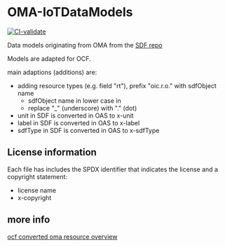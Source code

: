 # OMA-IoTDataModels

[![CI-validate](https://github.com/openconnectivityfoundation/OMA-IoTDataModels/actions/workflows/validate.yml/badge.svg)](https://github.com/openconnectivityfoundation/OMA-IoTDataModels/actions/workflows/validate.yml)

Data models originating from OMA from the [SDF repo](https://github.com/one-data-model/oma-models)

Models are adapted for OCF.

main adaptions (additions) are:
- adding resource types (e.g. field "rt"), prefix "oic.r.o." with sdfObject name
  - sdfObject name in lower case in 
  - replace "_" (underscore) with "." (dot)
- unit in SDF is converted in OAS to x-unit
- label in SDF is converted in OAS to x-label
- sdfType in SDF is converted in OAS to x-sdfType

## License information

Each file has includes the SPDX identifier that indicates the license and a copyright statement:

- license name
- x-copyright

## more info

[ocf converted oma resource overview](https://openconnectivityfoundation.github.io/OMA-IoTDataModels/tools/resource.html)
